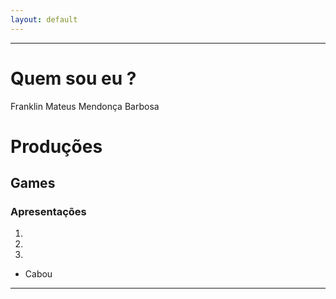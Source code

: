 ```yaml
---  
layout: default
---  
```

* * *
# **Quem sou eu** ?  
Franklin Mateus Mendonça Barbosa  
# **Produções**  
## **Games**  
### **Apresentações**  
1.  
1.  
1.  
* Cabou
* * * 
